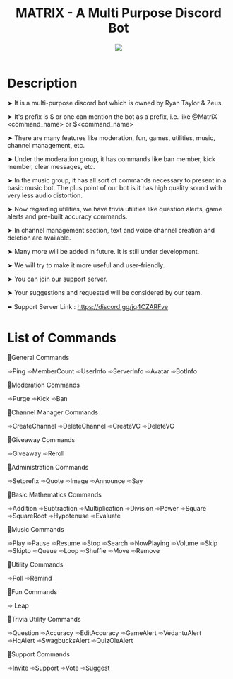<header>
    <h1>MATRIX - A Multi Purpose Discord Bot</h1>
    
<p>
    <a href="https://top.gg/bot/888703143687381022">
  <img src="https://top.gg/api/widget/upvotes/888703143687381022.svg">
    </a>
</p>
</header>

# Description

➤ It is a multi-purpose discord bot which is owned by Ryan Taylor & Zeus.

➤ It's prefix is $ or one can mention the bot as a prefix, i.e. like @MatriX <command_name> or $<command_name>

➤ There are many features like moderation, fun, games, utilities, music, channel management, etc.

➤ Under the moderation group, it has commands like ban member, kick member, clear messages, etc.

➤ In the music group, it has all sort of commands necessary to present in a basic music bot. The plus point of our bot is it has high quality sound with very less audio distortion.

➤ Now regarding utilities, we have trivia utilities like question alerts, game alerts and pre-built accuracy commands.

➤ In channel management section, text and voice channel creation and deletion are available.

➤ Many more will be added in future. It is still under development.

➤ We will try to make it more useful and user-friendly.

➤ You can join our support server.

➤ Your suggestions and requested will be considered by our team.

🢚 Support Server Link : https://discord.gg/jq4CZARFve


# List of Commands

🔹General Commands

 ➾Ping ➾MemberCount ➾UserInfo ➾ServerInfo ➾Avatar ➾BotInfo
 
🔹Moderation Commands

➾Purge ➾Kick ➾Ban

🔹Channel Manager Commands

➾CreateChannel ➾DeleteChannel ➾CreateVC ➾DeleteVC

🔹Giveaway Commands

➾Giveaway ➾Reroll

🔹Administration Commands

➾Setprefix ➾Quote ➾Image ➾Announce ➾Say

🔹Basic Mathematics Commands

➾Addition ➾Subtraction ➾Multiplication ➾Division ➾Power ➾Square ➾SquareRoot ➾Hypotenuse ➾Evaluate

🔹Music Commands

➾Play ➾Pause ➾Resume ➾Stop ➾Search ➾NowPlaying ➾Volume ➾Skip ➾Skipto ➾Queue ➾Loop ➾Shuffle ➾Move ➾Remove

🔹Utility Commands

➾Poll ➾Remind

🔹Fun Commands

➾ Leap

🔹Trivia Utility Commands

➾Question ➾Accuracy ➾EditAccuracy ➾GameAlert ➾VedantuAlert ➾HqAlert ➾SwagbucksAlert ➾QuizOleAlert

🔹Support Commands

➾Invite ➾Support ➾Vote ➾Suggest

